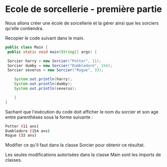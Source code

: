 # Ecole de sorcellerie - première partie

Nous allons créer une école de sorcellerie et la gérer ainsi que les sorciers qu'elle contiendra.

Recopier le code suivant dans le main.

```java
public class Main {
 public static void main(String[] args) {

 Sorcier harry = new Sorcier("Potter", 11);
 Sorcier dumby = new Sorcier("Dumbledore", 154);
 Sorcier severus = new Sorcier("Rogue", 33);

    System.out.println(harry);
    System.out.println(dumby);
    System.out.println(severus);

    }
}
```

Sachant que l'exécution du code doit afficher le nom du sorcier et son age entre parenthèses sous la forme
suivante :

```bash
Potter (11 ans)
Dumbledore (154 ans)
Rogue (33 ans)
```

Modifier ce qu'il faut dans la classe Sorcier pour obtenir ce résultat.

Les seules modifications autorisées dans la classe Main sont les imports de classes.
